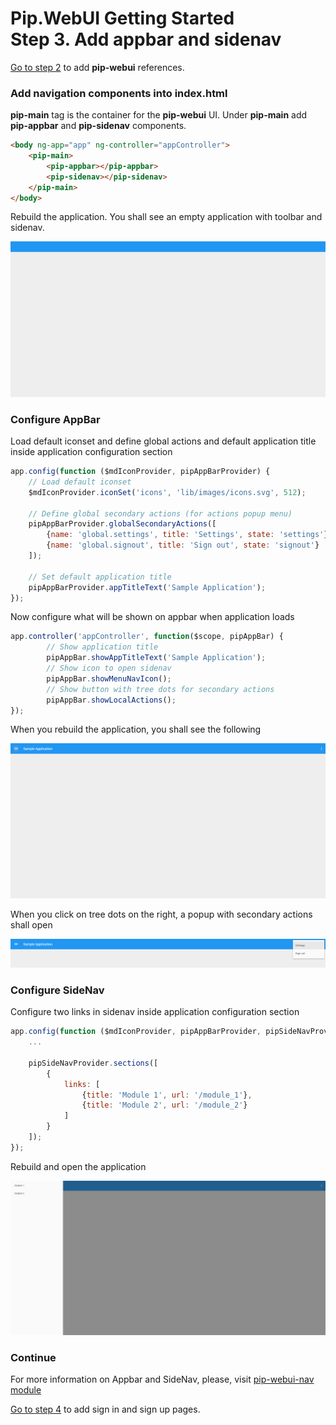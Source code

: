 # Pip.WebUI Getting Started <br/> Step 3. Add appbar and sidenav

[Go to step 2](https://github.com/pip-webui/pip-webui-sample/blob/master/step2/Readme.md) to add **pip-webui** references.

### Add navigation components into index.html

**pip-main** tag is the container for the **pip-webui** UI.
Under **pip-main** add **pip-appbar** and **pip-sidenav** components.

```html
<body ng-app="app" ng-controller="appController">
    <pip-main>
        <pip-appbar></pip-appbar>
        <pip-sidenav></pip-sidenav>
    </pip-main>
</body>
```

Rebuild the application. You shall see an empty application with toolbar and sidenav.

![navigation components](artifacts/navigation_components.png)

### Configure AppBar

Load default iconset and define global actions and default application title inside application configuration section

```javascript
app.config(function ($mdIconProvider, pipAppBarProvider) {
    // Load default iconset
    $mdIconProvider.iconSet('icons', 'lib/images/icons.svg', 512);

    // Define global secondary actions (for actions popup menu) 
    pipAppBarProvider.globalSecondaryActions([
        {name: 'global.settings', title: 'Settings', state: 'settings'},
        {name: 'global.signout', title: 'Sign out', state: 'signout'}
    ]);

    // Set default application title
    pipAppBarProvider.appTitleText('Sample Application');
});
```

Now configure what will be shown on appbar when application loads

```javascript
app.controller('appController', function($scope, pipAppBar) {
        // Show application title
        pipAppBar.showAppTitleText('Sample Application'); 
        // Show icon to open sidenav
        pipAppBar.showMenuNavIcon();
        // Show button with tree dots for secondary actions
        pipAppBar.showLocalActions();
});
```

When you rebuild the application, you shall see the following

![Configured appbar](artifacts/configured_appbar.png)

When you click on tree dots on the right, a popup with secondary actions shall open

![Secondary actions](artifacts/secondary_actions.png)

 ### Configure SideNav

Configure two links in sidenav inside application configuration section

```javascript
app.config(function ($mdIconProvider, pipAppBarProvider, pipSideNavProvider) {
    ...
    
    pipSideNavProvider.sections([
        {
            links: [
                {title: 'Module 1', url: '/module_1'},
                {title: 'Module 2', url: '/module_2'}
            ]
        }
    ]);
});
```

Rebuild and open the application

![Configured sidenav](artifacts/configured_sidenav.png)

### Continue

For more information on Appbar and SideNav, please, visit [pip-webui-nav module](https://github.com/pip-webui/pip-webui-nav)

[Go to step 4](https://github.com/pip-webui/pip-webui-sample/blob/master/step4/) to add sign in and sign up pages.
